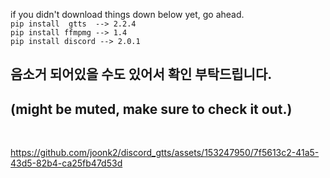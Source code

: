 if you didn't download things down below yet, go ahead. <br>
```pip install  gtts  --> 2.2.4``` <br>
```pip install ffmpmg --> 1.4``` <br>
```pip install discord --> 2.0.1```


## 음소거 되어있을 수도 있어서 확인 부탁드립니다.<br>
## (might be muted, make sure to check it out.)
<br>



https://github.com/joonk2/discord_gtts/assets/153247950/7f5613c2-41a5-43d5-82b4-ca25fb47d53d



